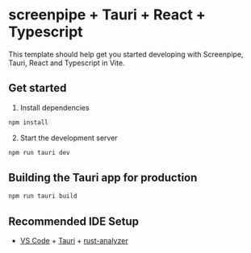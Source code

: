 # screenpipe + Tauri + React + Typescript

This template should help get you started developing with Screenpipe, Tauri, React and Typescript in Vite.

## Get started

1. Install dependencies

```bash
npm install
```

2. Start the development server

```bash
npm run tauri dev
```

## Building the Tauri app for production

```bash
npm run tauri build
```

## Recommended IDE Setup

- [VS Code](https://code.visualstudio.com/) + [Tauri](https://marketplace.visualstudio.com/items?itemName=tauri-apps.tauri-vscode) + [rust-analyzer](https://marketplace.visualstudio.com/items?itemName=rust-lang.rust-analyzer)
